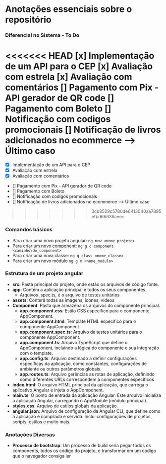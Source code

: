 # Anotações essenciais sobre o repositório

### Diferencial no Sistema - To Do

<<<<<<< HEAD
 [x] Implementação de um API para o CEP
 [x] Avaliação com estrela 
 [x] Avaliação com comentários
 [] Pagamento com Pix - API gerador de QR code
 [] Pagamento com Boleto 
 [] Notificação com codigos promocionais
 [] Notificação de livros adicionados no ecommerce --> Último caso
=======
- [x] Implementação de um API para o CEP
- [x] Avaliação com estrela 
- [x] Avaliação com comentários
- [] Pagamento com Pix - API gerador de QR code
- [] Pagamento com Boleto 
- [] Notificação com codigos promocionais
- [] Notificação de livros adicionados no ecommerce --> Último caso
>>>>>>> 3cb8529c5780de6413040aa7895efbd66638aeec

### Comandos básicos
- Para criar uma novo projeto angular: `ng new <nome_projeto>`
- Para criar um novo component: `ng g c component <caminho\do_component>`
- Para criar uma nova classe: `ng g class <nome_classe>`
- Para criar um novo módulo `ng g m <nome_modulo>`

### Estrutura de um projeto angular
- **src**: Pasta principal do projeto, onde estão os arquivos de código fonte.
- **app**: Contém a aplicação principal e todos os seus componentes
    - Arquivos .spec.ts, é o arquivo de testes unitários
- **assets**: Conterá todas as imagens, ícones, vídeos
- **Component**: Pasta que armazena os arquivos do componente principal.
    - **app.component.css**: Estilo CSS específico para o componente AppComponent.
    - **app.component.html**: Template HTML específico para o componente AppComponent.
    - **app.component.spec.ts**: Arquivo de testes unitários para o componente AppComponent.
    - **app.component.ts**: Arquivo TypeScript que define o AppComponent, incluindo a lógica do componente e sua integração com o template.
    - **app.config.ts**: Arquivo destinado a definir configurações específicas da aplicação, como constantes, configurações de ambiente ou outros parâmetros globais.
    - **app.routes.ts**: Arquivo gerências as rotas de aplicação, definindo como diferentes URLs correspondem a componentes específicos
- **index.html**: O arquivo HTML principal da aplicação, que carrega o aplicativo Angular e injeta o AppComponent.
- **main.ts**: O ponto de entrada da aplicação Angular. Este arquivo inicializa a aplicação Angular, carregando o AppModule (módulo principal).
- **styles.css**: Arquivo de estilos globais da aplicação.
- **angular.json**: Arquivo de configuração da Angular CLI, que define como a aplicação é compilada e servida. Inclui configurações de projetos, scripts, estilos e muito mais.

### Anotações Diversas
- **Processo de bootstrap**: Um processo de build seria pegar todos os components, todos os código do projeto, e transformar em um código que o navegador consiga ler
